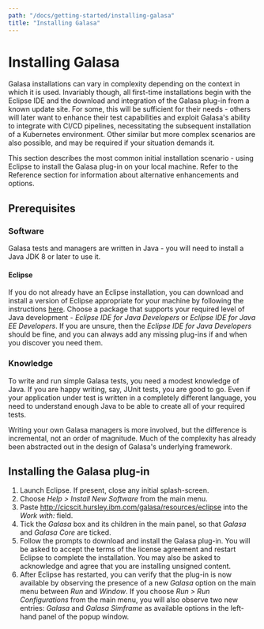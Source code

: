 ```yaml
---
path: "/docs/getting-started/installing-galasa"
title: "Installing Galasa"
---
```

# Installing Galasa
Galasa installations can vary in complexity depending on the context in which it is used. Invariably though, all first-time installations begin with the Eclipse IDE and the download and integration of the Galasa plug-in from a known update site. For some, this will be sufficient for their needs - others will later want to enhance their test capabilities and exploit Galasa's ability to integrate with CI/CD pipelines, necessitating the subsequent installation of a Kubernetes environment. Other similar but more complex scenarios are also possible, and may be required if your situation demands it.

This section describes the most common initial installation scenario - using Eclipse to install the Galasa plug-in on your local machine. Refer to the Reference section for information about alternative enhancements and options.

## Prerequisites

### Software
Galasa tests and managers are written in Java - you will need to install a Java JDK 8 or later to use it.

#### Eclipse
If you do not already have an Eclipse installation, you can download and install a version of Eclipse appropriate for your machine by following the instructions [here](https://www.eclipse.org/downloads/packages/installer). Choose a package that supports your required level of Java development - *Eclipse IDE for Java Developers* or *Eclipse IDE for Java EE Developers*. If you are unsure, then the *Eclipse IDE for Java Developers* should be fine, and you can always add any missing plug-ins if and when you discover you need them. 

### Knowledge
To write and run simple Galasa tests, you need a modest knowledge of Java. If you are happy writing, say, JUnit tests, you are good to go. Even if your application under test is written in a completely different language, you need to understand enough Java to be able to create all of your required tests.

Writing your own Galasa managers is more involved, but the difference is incremental, not an order of magnitude. Much of the complexity has already been abstracted out in the design of Galasa's underlying framework.

## Installing the Galasa plug-in
1. Launch Eclipse. If present, close any initial splash-screen.
1. Choose *Help > Install New Software* from the main menu.
1. Paste http://cicscit.hursley.ibm.com/galasa/resources/eclipse into the *Work with:* field.
1. Tick the *Galasa* box and its children in the main panel, so that *Galasa* and *Galasa Core* are ticked.
1. Follow the prompts to download and install the Galasa plug-in. You will be asked to accept the terms of the license agreement and restart Eclipse to complete the installation. You may also be asked to acknowledge and agree that you are installing unsigned content.
1. After Eclipse has restarted, you can verify that the plug-in is now available by observing the presence of a new *Galasa* option on the main menu between *Run* and *Window*. If you choose *Run > Run Configurations* from the main menu, you will also observe two new entries: *Galasa* and *Galasa Simframe* as available options in the left-hand panel of the popup window.







